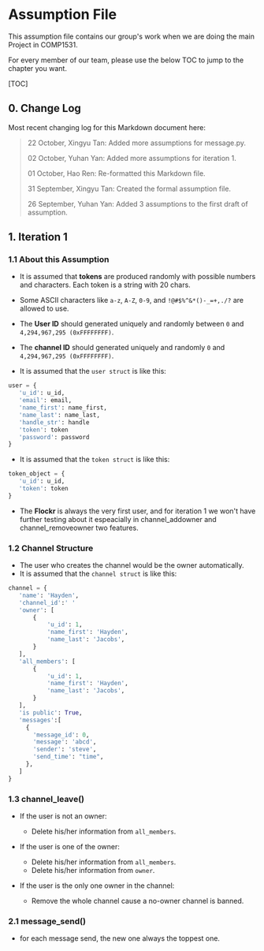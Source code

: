 # Assumption File

This assumption file contains our group's work when we are doing the main Project in COMP1531.

For every member of our team, please use the below TOC to jump to the chapter you want.

[TOC]

## 0. Change Log

Most recent changing log for this Markdown document here:

> 22 October, Xingyu Tan: Added more assumptions for message.py.
>
> 02 October, Yuhan Yan: Added more assumptions for iteration 1.
>
> 01 October, Hao Ren: Re-formatted this Markdown file.
>
> 31 September, Xingyu Tan: Created the formal assumption file.
>
> 26 September, Yuhan Yan: Added 3 assumptions to the first draft of assumption.


## 1. Iteration 1

### 1.1 About this Assumption

- It is assumed that **tokens** are produced randomly with possible numbers and characters. Each token is a string with 20 chars.
- Some ASCII characters like `a-z`, `A-Z`, `0-9`, and `!@#$%^&*()-_=+,./?` are allowed to use.
- The **User ID** should generated uniquely and randomly between `0` and `4,294,967,295 (0xFFFFFFFF)`.
- The **channel ID** should generated uniquely and randomly `0` and `4,294,967,295 (0xFFFFFFFF)`.

- It is assumed that the `user struct` is like this:

 ```py
 user = {
    'u_id': u_id,
    'email': email,
    'name_first': name_first,
    'name_last': name_last,
    'handle_str': handle
    'token': token
    'password': password
 }
 ```

- It is assumed that the `token struct` is like this:

 ```py
 token_object = {
    'u_id': u_id,
    'token': token
 }
 ```

- The **Flockr** is always the very first user, and for iteration 1 we won't have further testing about it espeacially in channel_addowner and channel_removeowner two features.

### 1.2 Channel Structure

- The user who creates the channel would be the owner automatically.
- It is assumed that the `channel struct` is like this:

 ```py
 channel = {
    'name': 'Hayden',
    'channel_id':' '
    'owner': [
        {
            'u_id': 1,
            'name_first': 'Hayden',
            'name_last': 'Jacobs',
        }
    ],
    'all_members': [
        {
            'u_id': 1,
            'name_first': 'Hayden',
            'name_last': 'Jacobs',
        }
    ],
    'is public': True,
    'messages':[
      {
        'message_id': 0,
        'message': 'abcd',
        'sender': 'steve',
        'send_time': "time",
      },
    ]
 }
 ```

### 1.3 channel_leave()

- If the user is not an owner:
  - Delete his/her information from `all_members`.

- If the user is one of the owner:
  - Delete his/her information from `all_members`.
  - Delete his/her information from `owner`.

- If the user is the only one owner in the channel:
  - Remove the whole channel cause a no-owner channel is banned.

### 2.1 message_send()

- for each message send, the new one always the toppest one.
